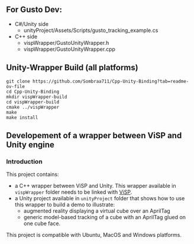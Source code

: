 ## For Gusto Dev:
- C#/Unity side
  - unityProject/Assets/Scripts/gusto_tracking_example.cs
- C++ side
  - vispWrapper/GustoUnityWrapper.h
  - vispWrapper/GustoUnityWrapper.cpp

## Unity-Wrapper Build (all platforms)
```
git clone https://github.com/Sombraa711/Cpp-Unity-Binding?tab=readme-ov-file
cd Cpp-Unity-Binding
mkdir vispWrapper-build
cd vispWrapper-build
cmake ../vispWrapper
make 
make install
```

## Developement of a wrapper between ViSP and Unity engine
### Introduction

This project contains:
- a C++ wrapper between ViSP and Unity. This wrapper available in `vispWrapper` folder needs to be linked with [ViSP](https://visp.inria.fr).
- a Unity project available in `unityProject` folder that shows how to use this wrapper to build a demo to illustrate:
  - augmented reality displaying a virtual cube over an AprilTag
  - generic model-based tracking of a cube with an AprilTag glued on one cube face.

This project is compatible with Ubuntu, MacOS and Windows platforms.
